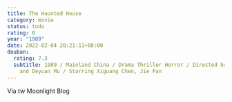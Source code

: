 ```yaml
---
title: The Haunted House
category: movie
status: todo
rating: 0
year: "1989"
date: 2022-02-04 20:21:11+08:00
douban:
  rating: 7.3
  subtitle: 1989 / Mainland China / Drama Thriller Horror / Directed by Ming Liang
    and Deyuan Mu / Starring Xiguang Chen, Jie Pan
---
```


Via tw Moonlight Blog
